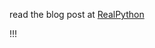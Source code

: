 read the blog post at [RealPython](http://www.realpython.com/blog/python/django-1-6-test-driven-development/)

!!!
